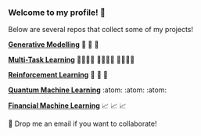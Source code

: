 ### Welcome to my profile! 👋

Below are several repos that collect some of my projects!

[**Generative Modelling**](https://github.com/ConnorWatts/Generative-Modelling-Projects) 🧞 🧞 🧞

[**Multi-Task Learning**](https://github.com/ConnorWatts/Multi-Task-Learning-Projects) 👨‍👩‍👧‍👧 👨‍👨‍👧‍👧 👨‍👩‍👧‍👧

[**Reinforcement Learning**](https://github.com/ConnorWatts/Reinforcement-Learning-Projects) 🤖 🤖 🤖

[**Quantum Machine Learning**](https://github.com/ConnorWatts/Quantum-Machine-Learning-Projects) :atom: :atom: :atom:

[**Financial Machine Learning**](https://github.com/ConnorWatts/Financial-Machine-Learning-Projects) 📈 📈 📈


👯 Drop me an email if you want to collaborate! 

<!--
**ConnorWatts/ConnorWatts** is a ✨ _special_ ✨ repository because its `README.md` (this file) appears on your GitHub profile.

Here are some ideas to get you started:

- 🔭 I’m currently working on ...
- 🌱 I’m currently learning ...
- 👯 I’m looking to collaborate on ...
- 🤔 I’m looking for help with ...
- 💬 Ask me about ...
- 📫 How to reach me: ...
- 😄 Pronouns: ...
- ⚡ Fun fact: ...
-->
